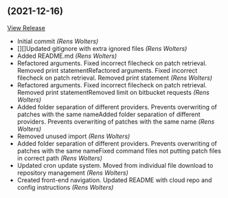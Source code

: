 ##  (2021-12-16)

[View Release](git@github.com:experius/Experius-Patcher.git/commits/tag/)

*  Initial commit *(Rens Wolters)*
*  [][]Updated gitignore with extra ignored files *(Rens Wolters)*
*  Added README.md *(Rens Wolters)*
*  Refactored arguments. Fixed incorrect filecheck on patch retrieval. Removed print statementRefactored arguments. Fixed incorrect filecheck on patch retrieval. Removed print statement *(Rens Wolters)*
*  Refactored arguments. Fixed incorrect filecheck on patch retrieval. Removed print statementRemoved limit on bitbucket requests *(Rens Wolters)*
*  Added folder separation of different providers. Prevents overwriting of patches with the same nameAdded folder separation of different providers. Prevents overwriting of patches with the same name *(Rens Wolters)*
*  Removed unused import *(Rens Wolters)*
*  Added folder separation of different providers. Prevents overwriting of patches with the same nameFixed command files not putting patch files in correct path *(Rens Wolters)*
*  Updated cron update system. Moved from individual file download to repository management *(Rens Wolters)*
*  Created front-end navigation. Updated README with cloud repo and config instructions *(Rens Wolters)*


